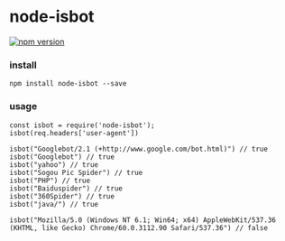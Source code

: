 # node-isbot

[![npm version](https://badge.fury.io/js/npm-utils-kingwell.svg)](http://badge.fury.io/js/node-isbot)


### install

    npm install node-isbot --save

### usage

    
    
    const isbot = require('node-isbot');
    isbot(req.headers['user-agent'])

    isbot("Googlebot/2.1 (+http://www.google.com/bot.html)") // true
    isbot("Googlebot") // true
    isbot("yahoo") // true
    isbot("Sogou Pic Spider") // true
    isbot("PHP") // true
    isbot("Baiduspider") // true
    isbot("360Spider") // true
    isbot("java/") // true

    isbot("Mozilla/5.0 (Windows NT 6.1; Win64; x64) AppleWebKit/537.36 (KHTML, like Gecko) Chrome/60.0.3112.90 Safari/537.36") // false

